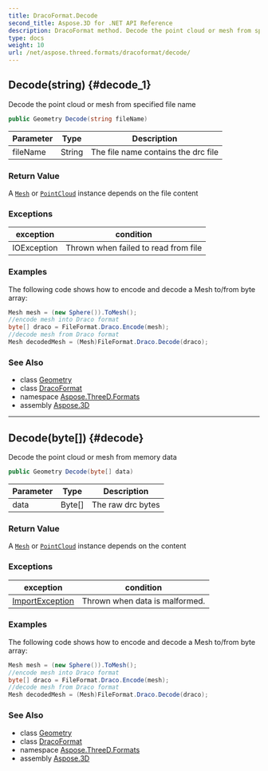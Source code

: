 ```yaml
---
title: DracoFormat.Decode
second_title: Aspose.3D for .NET API Reference
description: DracoFormat method. Decode the point cloud or mesh from specified file name
type: docs
weight: 10
url: /net/aspose.threed.formats/dracoformat/decode/
---
```

## Decode(string) {#decode_1}

Decode the point cloud or mesh from specified file name

```csharp
public Geometry Decode(string fileName)
```

| Parameter | Type | Description |
| --- | --- | --- |
| fileName | String | The file name contains the drc file |

### Return Value

A [`Mesh`](../../../aspose.threed.entities/mesh/) or [`PointCloud`](../../../aspose.threed.entities/pointcloud/) instance depends on the file content

### Exceptions

| exception | condition |
| --- | --- |
| IOException | Thrown when failed to read from file |

### Examples

The following code shows how to encode and decode a Mesh to/from byte array:

```csharp
Mesh mesh = (new Sphere()).ToMesh();
//encode mesh into Draco format
byte[] draco = FileFormat.Draco.Encode(mesh);
//decode mesh from Draco format
Mesh decodedMesh = (Mesh)FileFormat.Draco.Decode(draco);
```

### See Also

* class [Geometry](../../../aspose.threed.entities/geometry/)
* class [DracoFormat](../)
* namespace [Aspose.ThreeD.Formats](../../../aspose.threed.formats/)
* assembly [Aspose.3D](../../../)

---

## Decode(byte[]) {#decode}

Decode the point cloud or mesh from memory data

```csharp
public Geometry Decode(byte[] data)
```

| Parameter | Type | Description |
| --- | --- | --- |
| data | Byte[] | The raw drc bytes |

### Return Value

A [`Mesh`](../../../aspose.threed.entities/mesh/) or [`PointCloud`](../../../aspose.threed.entities/pointcloud/) instance depends on the content

### Exceptions

| exception | condition |
| --- | --- |
| [ImportException](../../../aspose.threed/importexception/) | Thrown when data is malformed. |

### Examples

The following code shows how to encode and decode a Mesh to/from byte array:

```csharp
Mesh mesh = (new Sphere()).ToMesh();
//encode mesh into Draco format
byte[] draco = FileFormat.Draco.Encode(mesh);
//decode mesh from Draco format
Mesh decodedMesh = (Mesh)FileFormat.Draco.Decode(draco);
```

### See Also

* class [Geometry](../../../aspose.threed.entities/geometry/)
* class [DracoFormat](../)
* namespace [Aspose.ThreeD.Formats](../../../aspose.threed.formats/)
* assembly [Aspose.3D](../../../)


